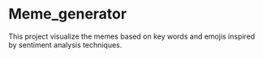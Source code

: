 # Meme_generator
This project visualize the memes based on key words and emojis inspired by sentiment analysis techniques.
